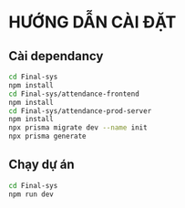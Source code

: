 # HƯỚNG DẪN CÀI ĐẶT
## Cài dependancy
```bash
cd Final-sys
npm install
cd Final-sys/attendance-frontend
npm install
cd Final-sys/attendance-prod-server
npm install
npx prisma migrate dev --name init
npx prisma generate
```
## Chạy dự án
```bash
cd Final-sys
npm run dev
```